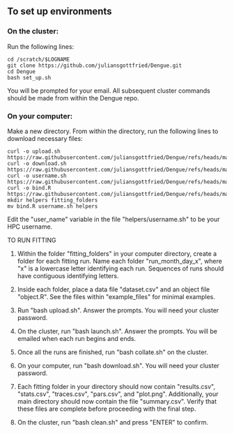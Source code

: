 ## To set up environments

### On the cluster:

Run the following lines:
```
cd /scratch/$LOGNAME
git clone https://github.com/juliansgottfried/Dengue.git
cd Dengue
bash set_up.sh
```
You will be prompted for your email. All subsequent cluster commands should be made from within the Dengue repo.

### On your computer:

Make a new directory. From within the directory, run the following lines to download necessary files:
```
curl -o upload.sh https://raw.githubusercontent.com/juliansgottfried/Dengue/refs/heads/main/local_transfer/upload.sh
curl -o download.sh https://raw.githubusercontent.com/juliansgottfried/Dengue/refs/heads/main/local_transfer/download.sh
curl -o username.sh https://raw.githubusercontent.com/juliansgottfried/Dengue/refs/heads/main/local_transfer/helpers/username.sh
curl -o bind.R https://raw.githubusercontent.com/juliansgottfried/Dengue/refs/heads/main/local_transfer/helpers/bind.R
mkdir helpers fitting_folders
mv bind.R username.sh helpers
```
Edit the "user_name" variable in the file "helpers/username.sh" to be your HPC username.

TO RUN FITTING

1. Within the folder "fitting_folders" in your computer directory, create a folder for each fitting run. Name each folder "run_month\_day\_x", where "x" is a lowercase letter identifying each run. Sequences of runs should have contiguous identifying letters.

2. Inside each folder, place a data file "dataset.csv" and an object file "object.R". See the files within "example_files" for minimal examples.

3. Run "bash upload.sh". Answer the prompts. You will need your cluster password.

4. On the cluster, run "bash launch.sh". Answer the prompts. You will be emailed when each run begins and ends.

5. Once all the runs are finished, run "bash collate.sh" on the cluster.

6. On your computer, run "bash download.sh". You will need your cluster password.

7. Each fitting folder in your directory should now contain "results.csv", "stats.csv", "traces.csv", "pars.csv", and "plot.png". Additionally, your main directory should now contain the file "summary.csv". Verify that these files are complete before proceeding with the final step.

8. On the cluster, run "bash clean.sh" and press "ENTER" to confirm.
